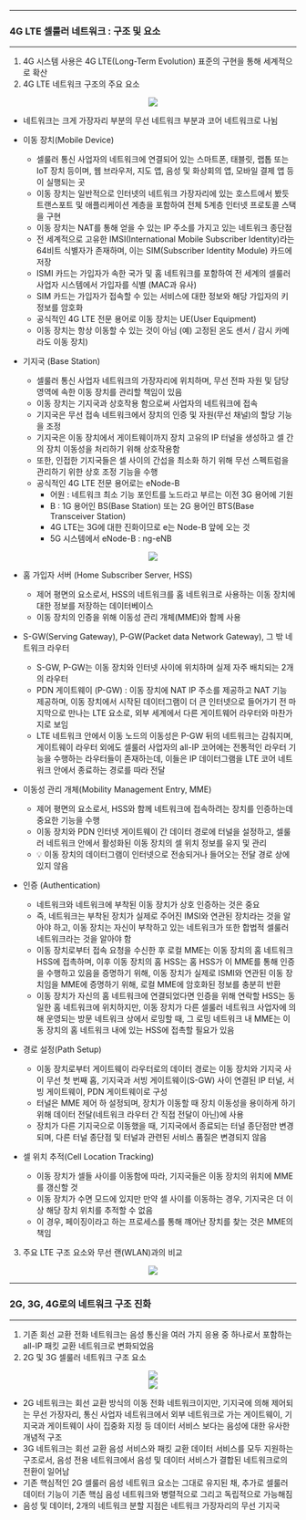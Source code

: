 -----
### 4G LTE 셀룰러 네트워크 : 구조 및 요소
-----
1. 4G 시스템 사용은 4G LTE(Long-Term Evolution) 표준의 구현을 통해 세계적으로 확산
2. 4G LTE 네트워크 구조의 주요 요소
<div align="center">
<img src="https://github.com/user-attachments/assets/af7a0fb4-3038-4f03-b09b-c4a59c136d09">
</div>

   - 네트워크는 크게 가장자리 부분의 무선 네트워크 부분과 코어 네트워크로 나뉨
   - 이동 장치(Mobile Device)
     + 셀룰러 통신 사업자의 네트워크에 연결되어 있는 스마트폰, 태블릿, 랩톱 또는 IoT 장치 등이며, 웹 브라우저, 지도 앱, 음성 및 화상회의 앱, 모바일 결제 앱 등이 실행되는 곳
     + 이동 장치는 일반적으로 인터넷의 네트워크 가장자리에 있는 호스트에서 봤듯 트랜스포트 및 애플리케이션 계층을 포함하여 전체 5계층 인터넷 프로토콜 스택을 구현
     + 이동 장치는 NAT를 통해 얻을 수 있는 IP 주소를 가지고 있는 네트워크 종단점
     + 전 세계적으로 고유한 IMSI(International Mobile Subscriber Identity)라는 64비트 식별자가 존재하며, 이는 SIM(Subscriber Identity Module) 카드에 저장
     + ISMI 카드는 가입자가 속한 국가 및 홈 네트워크를 포함하여 전 세계의 셀룰러 사업자 시스템에서 가입자를 식별 (MAC과 유사)
     + SIM 카드는 가입자가 접속할 수 있는 서비스에 대한 정보와 해당 가입자의 키 정보를 암호화
     + 공식적인 4G LTE 전문 용어로 이동 장치는 UE(User Equipment)
     + 이동 장치는 항상 이동할 수 있는 것이 아님 (예) 고정된 온도 센서 / 감시 카메라도 이동 장치)

  - 기지국 (Base Station)
     + 셀룰러 통신 사업자 네트워크의 가장자리에 위치하며, 무선 전파 자원 및 담당 영역에 속한 이동 장치를 관리할 책임이 있음
     + 이동 장치는 기지국과 상호작용 함으로써 사업자의 네트워크에 접속
     + 기지국은 무선 접속 네트워크에서 장치의 인증 및 자원(무선 채널)의 할당 기능을 조정
     + 기지국은 이동 장치에서 게이트웨이까지 장치 고유의 IP 터널을 생성하고 셀 간의 장치 이동성을 처리하기 위해 상호작용함
     + 또한, 인접한 기지국들은 셀 사이의 간섭을 최소화 하기 위해 무선 스펙트럼을 관리하기 위한 상호 조정 기능을 수행
     + 공식적인 4G LTE 전문 용어로는 eNode-B
       * 어원 : 네트워크 최소 기능 포인트를 노드라고 부르는 이전 3G 용어에 기원
       * B : 1G 용어인 BS(Base Station) 또는 2G 용어인 BTS(Base Transceiver Station)
       * 4G LTE는 3G에 대한 진화이므로 e는 Node-B 앞에 오는 것
       * 5G 시스템에서 eNode-B : ng-eNB

<div align="center">
<img src="https://github.com/user-attachments/assets/036b4a50-a76b-4751-b61a-3b4c27604968">
</div>

  - 홈 가입자 서버 (Home Subscriber Server, HSS)
    + 제어 평면의 요소로서, HSS의 네트워크를 홈 네트워크로 사용하는 이동 장치에 대한 정보를 저장하는 데이터베이스
    + 이동 장치의 인증을 위해 이동성 관리 개체(MME)와 함께 사용

  - S-GW(Serving Gateway), P-GW(Packet data Network Gateway), 그 밖 네트워크 라우터
    + S-GW, P-GW는 이동 장치와 인터넷 사이에 위치하며 실제 자주 배치되는 2개의 라우터
    + PDN 게이트웨이 (P-GW) : 이동 장치에 NAT IP 주소를 제공하고 NAT 기능 제공하며, 이동 장치에서 시작된 데이터그램이 더 큰 인터넷으로 들어가기 전 마지막으로 만나는 LTE 요소로, 외부 세계에서 다른 게이트웨어 라우터와 마찬가지로 보임
    + LTE 네트워크 안에서 이동 노드의 이동성은 P-GW 뒤의 네트워크는 감춰지며, 게이트웨이 라우터 외에도 셀룰러 사업자의 all-IP 코어에는 전통적인 라우터 기능을 수행하는 라우터들이 존재하는데, 이들은 IP 데이터그램을 LTE 코어 네트워크 안에서 종료하는 경로를 따라 전달

  - 이동성 관리 개체(Mobility Management Entry, MME)
    + 제어 평면의 요소로서, HSS와 함께 네트워크에 접속하려는 장치를 인증하는데 중요한 기능을 수행
    + 이동 장치와 PDN 인터넷 게이트웨이 간 데이터 경로에 터널을 설정하고, 셀룰러 네트워크 안에서 활성화된 이동 장치의 셀 위치 정보를 유지 및 관리
    + 💡 이동 장치의 데이터그램이 인터넷으로 전송되거나 들어오는 전달 경로 상에 있지 않음

  - 인증 (Authentication)
    + 네트워크와 네트워크에 부착된 이동 장치가 상호 인증하는 것은 중요
    + 즉, 네트워크는 부착된 장치가 실제로 주어진 IMSI와 연관된 장치라는 것을 알아야 하고, 이동 장치는 자신이 부착하고 있는 네트워크가 또한 합법적 셀룰러 네트워크라는 것을 알아야 함
    + 이동 장치로부터 접속 요청을 수신한 후 로컬 MME는 이동 장치의 홈 네트워크 HSS에 접촉하며, 이후 이동 장치의 홈 HSS는 홈 HSS가 이 MME를 통해 인증을 수행하고 있음을 증명하기 위해, 이동 장치가 실제로 ISMI와 연관된 이동 장치임을 MME에 증명하기 위해, 로컬 MME에 암호화된 정보를 충분히 반환
    + 이동 장치가 자신의 홈 네트워크에 연결되었다면 인증을 위해 연락할 HSS는 동일한 홈 네트워크에 위치하지만, 이동 장치가 다른 셀룰러 네트워크 사업자에 의해 운영되는 방문 네트워크 상에서 로밍할 때, 그 로밍 네트워크 내 MME는 이동 장치의 홈 네트워크 내에 있는 HSS에 접촉할 필요가 있음

  - 경로 설정(Path Setup)
    + 이동 장치로부터 게이트웨이 라우터로의 데이터 경로는 이동 장치와 기지국 사이 무선 첫 번째 홉, 기지국과 서빙 게이트웨이(S-GW) 사이 연결된 IP 터널, 서빙 게이트웨이, PDN 게이트웨이로 구성
    + 터널은 MME 제어 하 설정되며, 장치가 이동할 때 장치 이동성을 용이하게 하기 위해 데이터 전달(네트워크 라우터 간 직접 전달이 아닌)에 사용
    + 장치가 다른 기지국으로 이동했을 때, 기지국에서 종료되는 터널 종단점만 변경되며, 다른 터널 종단점 및 터널과 관련된 서비스 품질은 변경되지 않음

  - 셀 위치 추적(Cell Location Tracking)
    + 이동 장치가 셀들 사이를 이동함에 따라, 기지국들은 이동 장치의 위치에 MME를 갱신할 것
    + 이동 장치가 수면 모드에 있지만 만약 셀 사이를 이동하는 경우, 기지국은 더 이상 해당 장치 위치를 추적할 수 없음
    + 이 경우, 페이징이라고 하는 프로세스를 통해 꺠어난 장치를 찾는 것은 MME의 책임
   
3. 주요 LTE 구조 요소와 무선 랜(WLAN)과의 비교
<div align="center">
<img src="https://github.com/user-attachments/assets/47a70f63-c079-4437-aad4-6c8cd4d4e6fc">
</div>

-----
### 2G, 3G, 4G로의 네트워크 구조 진화
-----
1. 기존 회선 교환 전화 네트워크는 음성 통신을 여러 가지 응용 중 하나로서 포함하는 all-IP 패킷 교환 네트워크로 변화되었음
2. 2G 및 3G 셀룰러 네트워크 구조 요소
<div align="center">
<img src="https://github.com/user-attachments/assets/cf7a78ed-1f99-4cef-8049-20043c009cae">
</div>

<div align="center">
<img src="https://github.com/user-attachments/assets/ea2b6b5c-4b4a-4570-aa63-b8e71018c489">
</div>

   - 2G 네트워크는 회선 교환 방식의 이동 전화 네트워크이지만, 기지국에 의해 제어되는 무선 가장자리, 통신 사업자 네트워크에서 외부 네트워크로 가는 게이트웨이, 기지국과 게이트웨이 사이 집중화 지정 등 데이터 서비스 보다는 음성에 대한 유사한 개념적 구조
   - 3G 네트워크는 회선 교환 음성 서비스와 패킷 교환 데이터 서비스를 모두 지원하는 구조로서, 음성 전용 네트워크에서 음성 및 데이터 서비스가 결합된 네트워크로의 전환이 일어남
   - 기존 핵심적인 2G 셀룰러 음성 네트워크 요소는 그대로 유지된 채, 추가로 셀룰러 데이터 기능이 기존 핵심 음성 네트워크와 병렬적으로 그리고 독립적으로 가능해짐
   - 음성 및 데이터, 2개의 네트워크 분할 지점은 네트워크 가장자리의 무선 기지국
